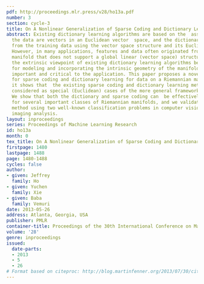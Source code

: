 ```yaml
---
pdf: http://proceedings.mlr.press/v28/ho13a.pdf
number: 3
section: cycle-3
title: On A Nonlinear Generalization of Sparse Coding and Dictionary Learning
abstract: Existing dictionary learning algorithms are based on the  assumption that
  the data are vectors in an Euclidean vector  space, and the dictionary is learned
  from the training data using the vector space structure and its Euclidean metric.
  However, in many applications, features and data often originated from a Riemannian
  manifold that does not support a global linear (vector space) structure.  Furthermore,
  the extrinsic viewpoint of existing dictionary learning algorithms becomes inappropriate
  for modeling and incorporating the intrinsic geometry of the manifold that is potentially
  important and critical to the application. This paper proposes a novel framework
  for sparse coding and dictionary learning for data on a Riemannian manifold, and
  it shows that  the existing sparse coding and dictionary learning methods can be
  considered as special (Euclidean) cases of the more general framework proposed here.
  We show that both the dictionary and sparse coding can  be effectively computed
  for several important classes of Riemannian manifolds, and we validate the proposed
  method using two well-known classification problems in computer vision and medical
  imaging analysis.
layout: inproceedings
series: Proceedings of Machine Learning Research
id: ho13a
month: 0
tex_title: On A Nonlinear Generalization of Sparse Coding and Dictionary Learning
firstpage: 1480
lastpage: 1488
page: 1480-1488
cycles: false
author:
- given: Jeffrey
  family: Ho
- given: Yuchen
  family: Xie
- given: Baba
  family: Vemuri
date: 2013-05-26
address: Atlanta, Georgia, USA
publisher: PMLR
container-title: Proceedings of the 30th International Conference on Machine Learning
volume: '28'
genre: inproceedings
issued:
  date-parts:
  - 2013
  - 5
  - 26
# Format based on citeproc: http://blog.martinfenner.org/2013/07/30/citeproc-yaml-for-bibliographies/
---
```

